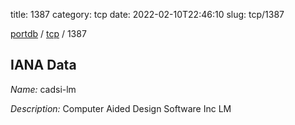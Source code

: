 title: 1387
category: tcp
date: 2022-02-10T22:46:10
slug: tcp/1387

[portdb](/) / [tcp](/category/tcp.html) / 1387


## IANA Data

_Name:_ cadsi-lm

_Description:_ Computer Aided Design Software Inc LM

